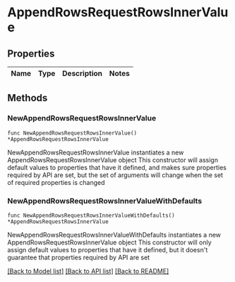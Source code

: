 # AppendRowsRequestRowsInnerValue

## Properties

Name | Type | Description | Notes
------------ | ------------- | ------------- | -------------

## Methods

### NewAppendRowsRequestRowsInnerValue

`func NewAppendRowsRequestRowsInnerValue() *AppendRowsRequestRowsInnerValue`

NewAppendRowsRequestRowsInnerValue instantiates a new AppendRowsRequestRowsInnerValue object
This constructor will assign default values to properties that have it defined,
and makes sure properties required by API are set, but the set of arguments
will change when the set of required properties is changed

### NewAppendRowsRequestRowsInnerValueWithDefaults

`func NewAppendRowsRequestRowsInnerValueWithDefaults() *AppendRowsRequestRowsInnerValue`

NewAppendRowsRequestRowsInnerValueWithDefaults instantiates a new AppendRowsRequestRowsInnerValue object
This constructor will only assign default values to properties that have it defined,
but it doesn't guarantee that properties required by API are set


[[Back to Model list]](../README.md#documentation-for-models) [[Back to API list]](../README.md#documentation-for-api-endpoints) [[Back to README]](../README.md)


